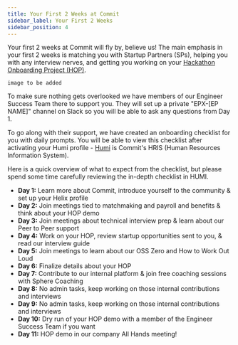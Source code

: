 ```yaml
---
title: Your First 2 Weeks at Commit
sidebar_label: Your First 2 Weeks
sidebar_position: 4
---
```


Your first 2 weeks at Commit will fly by, believe us! The main emphasis in your first 2 weeks is matching you with Startup Partners (SPs), helping you with any interview nerves, and getting you working on your [Hackathon Onboarding Project (HOP)](/eps/ep-hop).

```
image to be added
```

To make sure nothing gets overlooked we have members of our Engineer Success Team there to support you. They will set up a private "EPX-[EP NAME]" channel on Slack so you will be able to ask any questions from Day 1. 

To go along with their support, we have created an onboarding checklist for you with daily prompts. You will be able to view this checklist after activating your Humi profile - [Humi](https://hr.humi.ca) is Commit's HRIS (Human Resources Information System).

Here is a quick overview of what to expect from the checklist, but please spend some time carefully reviewing the in-depth checklist in HUMI.

- **Day 1:** Learn more about Commit, introduce yourself to the community & set up your Helix profile 
- **Day 2:** Join meetings tied to matchmaking and payroll and benefits & think about your HOP demo
- **Day 3:** Join meetings about technical interview prep & learn about our Peer to Peer support
- **Day 4:** Work on your HOP, review startup opportunities sent to you, & read our interview guide
- **Day 5:** Join meetings to learn about our OSS Zero and How to Work Out Loud
- **Day 6:** Finalize details about your HOP
- **Day 7:** Contribute to our internal platform & join free coaching sessions with Sphere Coaching 
- **Day 8:** No admin tasks, keep working on those internal contributions and interviews 
- **Day 9:** No admin tasks, keep working on those internal contributions and interviews 
- **Day 10:** Dry run of your HOP demo with a member of the Engineer Success Team if you want
- **Day 11:** HOP demo in our company All Hands meeting!

